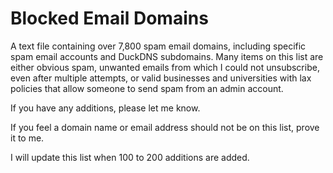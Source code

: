 # Blocked Email Domains
A text file containing over 7,800 spam email domains, including specific spam email accounts and DuckDNS subdomains.  Many items on this list are either obvious spam, unwanted emails from which I could not unsubscribe, even after multiple attempts, or valid businesses and universities with lax policies that allow someone to send spam from an admin account.

If you have any additions, please let me know.

If you feel a domain name or email address should not be on this list, prove it to me.

I will update this list when 100 to 200 additions are added.
